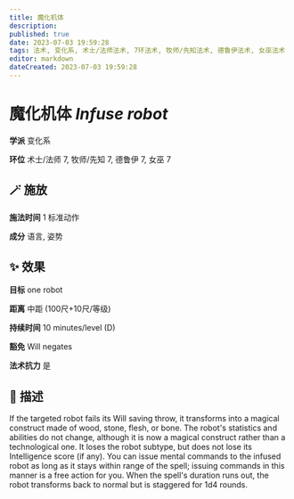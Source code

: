 ```yaml
---
title: 魔化机体
description: 
published: true
date: 2023-07-03 19:59:28
tags: 法术, 变化系, 术士/法师法术, 7环法术, 牧师/先知法术, 德鲁伊法术, 女巫法术
editor: markdown
dateCreated: 2023-07-03 19:59:28
---
```


# **魔化机体** *Infuse robot*

**学派** 变化系 

**环位** 术士/法师 7, 牧师/先知 7, 德鲁伊 7, 女巫 7

## 🪄 施放

**施法时间** 1 标准动作

**成分** 语言, 姿势

## ✨ 效果 

**目标** one robot 

**距离** 中距 (100尺+10尺/等级)  

**持续时间** 10 minutes/level (D) 

**豁免** Will negates

**法术抗力** 是

## 📖 描述

If the targeted robot fails its Will saving throw, it transforms into a magical construct made of wood, stone, flesh, or bone. The robot's statistics and abilities do not change, although it is now a magical construct rather than a technological one. It loses the robot subtype, but does not lose its Intelligence score (if any). You can issue mental commands to the infused robot as long as it stays within range of the spell; issuing commands in this manner is a free action for you. When the spell's duration runs out, the robot transforms back to normal but is staggered for 1d4 rounds.
    